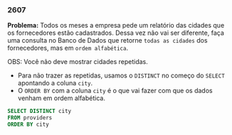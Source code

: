### 2607

**Problema:**  Todos os meses a empresa pede um relatório das cidades que os fornecedores estão cadastrados. Dessa vez não vai ser diferente, faça uma consulta no Banco de Dados que retorne `todas as cidades` dos fornecedores, mas em `ordem alfabética`.

OBS: Você não deve mostrar cidades repetidas.

- Para não trazer as repetidas, usamos o `DISTINCT` no começo do `SELECT` apontando a coluna `city`.
- O `ORDER BY` com a coluna `city` é o que vai fazer com que os dados venham em ordem alfabética.

```sql
SELECT DISTINCT city 
FROM providers
ORDER BY city
```